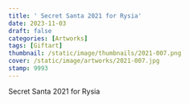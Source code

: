 ```yaml
---
title: ' Secret Santa 2021 for Rysia'
date: 2023-11-03
draft: false
categories: [Artworks]
tags: [Giftart]
thumbnail: /static/image/thumbnails/2021-007.png
cover: /static/image/artworks/2021-007.jpg
stamp: 9993
---
```

Secret Santa 2021 for Rysia
